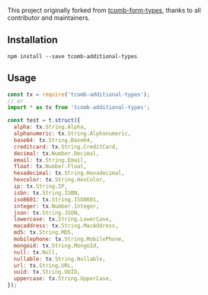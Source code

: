 This project originally forked from [tcomb-form-types](https://github.com/Industrial/tcomb-form-types), thanks to all contributor and maintainers.

## Installation
```
npm install --save tcomb-additional-types
```

## Usage
```js
const tx = require('tcomb-additional-types');
// or
import * as tx from 'tcomb-additional-types';

const test = t.struct({
  alpha: tx.String.Alpha,
  alphanumeric: tx.String.Alphanumeric,
  base64: tx.String.Base64,
  creditcard: tx.String.CreditCard,
  decimal: tx.Number.Decimal,
  email: tx.String.Email,
  float: tx.Number.Float,
  hexadecimal: tx.String.Hexadecimal,
  hexcolor: tx.String.HexColor,
  ip: tx.String.IP,
  isbn: tx.String.ISBN,
  iso8601: tx.String.ISO8601,
  integer: tx.Number.Integer,
  json: tx.String.JSON,
  lowercase: tx.String.LowerCase,
  macaddress: tx.String.MacAddress,
  md5: tx.String.MD5,
  mobilephone: tx.String.MobilePhone,
  mongoid: tx.String.MongoId,
  null: tx.Null,
  nullable: tx.String.Nullable,
  url: tx.String.URL,
  uuid: tx.String.UUID,
  uppercase: tx.String.UpperCase,
});
```

